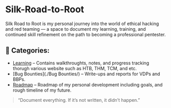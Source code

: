 # Silk-Road-to-Root
Silk Road to Root is my personal journey into the world of ethical hacking and red teaming — a space to document my learning, training, and continued skill refinement on the path to becoming a professional pentester.

## 🚩 Categories:
- [Learning](./Learning/) – Contains walkthroughts, notes, and progress tracking thorugh various website such as HTB, THM, TCM, and etc.
- [Bug Bounties](./Bug Bounties/) – Write-ups and reports for VDPs and BBPs.
- [Roadmap](./Roadmap/) – Roadmap of my personal development including goals, and rough timeline of my future.

> “Document everything. If it’s not written, it didn’t happen.”
